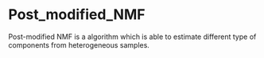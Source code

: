 # Post_modified_NMF
Post-modified NMF is a algorithm which is able to estimate different type of components from heterogeneous samples.
